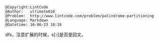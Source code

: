 ```
@Copyright:LintCode
@Author:   ultimate010
@Problem:  http://www.lintcode.com/problem/palindrome-partitioning
@Language: Markdown
@Datetime: 16-06-23 10:18
```

dfs，注意扩展的时候，s[:i]是否是回文。